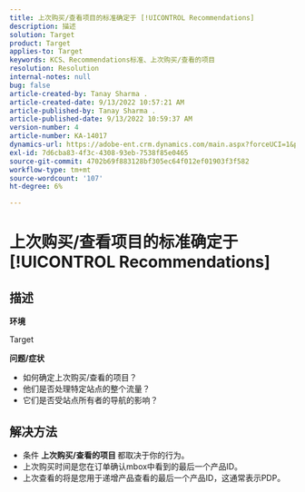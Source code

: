 ```yaml
---
title: 上次购买/查看项目的标准确定于 [!UICONTROL Recommendations]
description: 描述
solution: Target
product: Target
applies-to: Target
keywords: KCS、Recommendations标准、上次购买/查看的项目
resolution: Resolution
internal-notes: null
bug: false
article-created-by: Tanay Sharma .
article-created-date: 9/13/2022 10:57:21 AM
article-published-by: Tanay Sharma .
article-published-date: 9/13/2022 10:59:37 AM
version-number: 4
article-number: KA-14017
dynamics-url: https://adobe-ent.crm.dynamics.com/main.aspx?forceUCI=1&pagetype=entityrecord&etn=knowledgearticle&id=99a986d1-5233-ed11-9db1-002248086735
exl-id: 7d6cba83-4f3c-4308-93eb-7538f85e0465
source-git-commit: 4702b69f883128bf305ec64f012ef01903f3f582
workflow-type: tm+mt
source-wordcount: '107'
ht-degree: 6%

---
```


# 上次购买/查看项目的标准确定于 [!UICONTROL Recommendations]

## 描述


<b>环境</b>

Target



<b>问题/症状</b>

- 如何确定上次购买/查看的项目？
- 他们是否处理特定站点的整个流量？
- 它们是否受站点所有者的导航的影响？





## 解决方法


- 条件 <b>上次购买/查看的项目 </b>都取决于你的行为。
- 上次购买时间是您在订单确认mbox中看到的最后一个产品ID。
- 上次查看的将是您用于递增产品查看的最后一个产品ID，这通常表示PDP。
